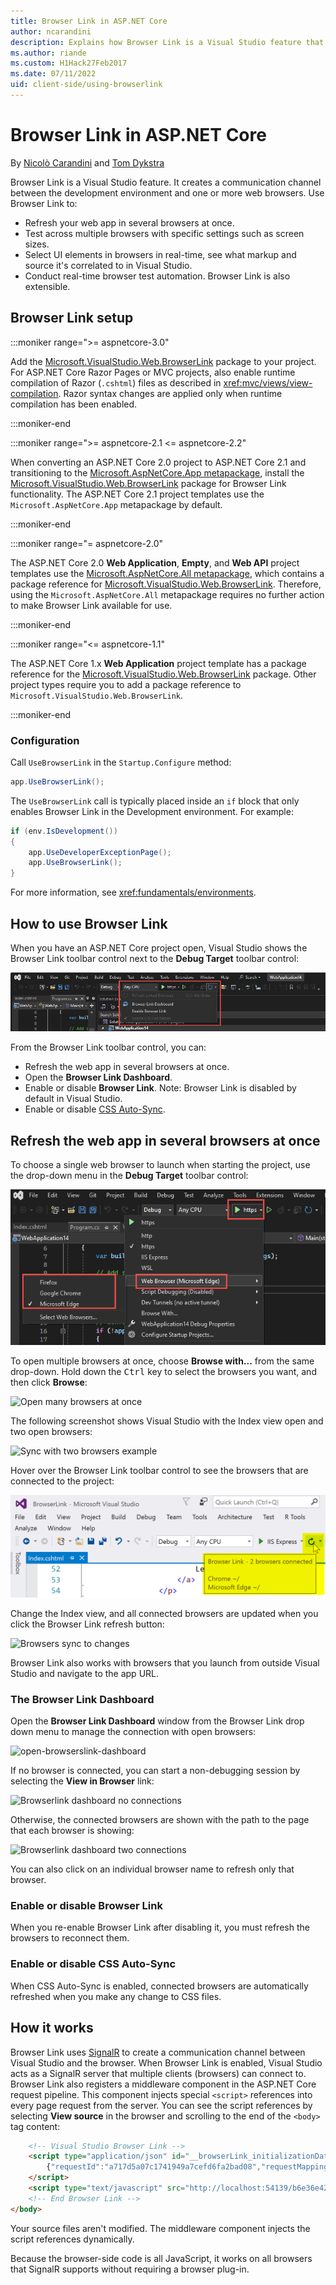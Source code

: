 ```yaml
---
title: Browser Link in ASP.NET Core
author: ncarandini
description: Explains how Browser Link is a Visual Studio feature that links the development environment with one or more web browsers.
ms.author: riande
ms.custom: H1Hack27Feb2017
ms.date: 07/11/2022
uid: client-side/using-browserlink
---
```

# Browser Link in ASP.NET Core

By [Nicolò Carandini](https://github.com/ncarandini) and [Tom Dykstra](https://github.com/tdykstra)

Browser Link is a Visual Studio feature. It creates a communication channel between the development environment and one or more web browsers. Use Browser Link to:

* Refresh your web app in several browsers at once.
* Test across multiple browsers with specific settings such as screen sizes.
* Select UI elements in browsers in real-time, see what markup and source it's correlated to in Visual Studio.
* Conduct real-time browser test automation. Browser Link is also extensible.

## Browser Link setup

:::moniker range=">= aspnetcore-3.0"

Add the [Microsoft.VisualStudio.Web.BrowserLink](https://www.nuget.org/packages/Microsoft.VisualStudio.Web.BrowserLink/) package to your project. For ASP.NET Core Razor Pages or MVC projects, also enable runtime compilation of Razor (`.cshtml`) files as described in <xref:mvc/views/view-compilation>. Razor syntax changes are applied only when runtime compilation has been enabled.

:::moniker-end

:::moniker range=">= aspnetcore-2.1 <= aspnetcore-2.2"

When converting an ASP.NET Core 2.0 project to ASP.NET Core 2.1 and transitioning to the [Microsoft.AspNetCore.App metapackage](xref:fundamentals/metapackage-app), install the [Microsoft.VisualStudio.Web.BrowserLink](https://www.nuget.org/packages/Microsoft.VisualStudio.Web.BrowserLink/) package for Browser Link functionality. The ASP.NET Core 2.1 project templates use the `Microsoft.AspNetCore.App` metapackage by default.

:::moniker-end

:::moniker range="= aspnetcore-2.0"

The ASP.NET Core 2.0 **Web Application**, **Empty**, and **Web API** project templates use the [Microsoft.AspNetCore.All metapackage](xref:fundamentals/metapackage), which contains a package reference for [Microsoft.VisualStudio.Web.BrowserLink](https://www.nuget.org/packages/Microsoft.VisualStudio.Web.BrowserLink/). Therefore, using the `Microsoft.AspNetCore.All` metapackage requires no further action to make Browser Link available for use.

:::moniker-end

:::moniker range="<= aspnetcore-1.1"

The ASP.NET Core 1.x **Web Application** project template has a package reference for the [Microsoft.VisualStudio.Web.BrowserLink](https://www.nuget.org/packages/Microsoft.VisualStudio.Web.BrowserLink/) package. Other project types require you to add a package reference to `Microsoft.VisualStudio.Web.BrowserLink`.

:::moniker-end

### Configuration

Call `UseBrowserLink` in the `Startup.Configure` method:

```csharp
app.UseBrowserLink();
```

The `UseBrowserLink` call is typically placed inside an `if` block that only enables Browser Link in the Development environment. For example:

```csharp
if (env.IsDevelopment())
{
    app.UseDeveloperExceptionPage();
    app.UseBrowserLink();
}
```

For more information, see <xref:fundamentals/environments>.

## How to use Browser Link

When you have an ASP.NET Core project open, Visual Studio shows the Browser Link toolbar control next to the **Debug Target** toolbar control:

![Browser Link drop-down menu](using-browserlink/_static/browserLink-dropdown-menu.png)

From the Browser Link toolbar control, you can:

* Refresh the web app in several browsers at once.
* Open the **Browser Link Dashboard**.
* Enable or disable **Browser Link**. Note: Browser Link is disabled by default in Visual Studio.
* Enable or disable [CSS Auto-Sync](#enable-or-disable-css-auto-sync).

## Refresh the web app in several browsers at once

To choose a single web browser to launch when starting the project, use the drop-down menu in the **Debug Target** toolbar control:

![F5 drop-down menu](using-browserlink/_static/debug-target-dropdown-menu.png)

To open multiple browsers at once, choose **Browse with...** from the same drop-down. Hold down the <kbd>Ctrl</kbd> key to select the browsers you want, and then click **Browse**:

![Open many browsers at once](using-browserlink/_static/open-many-browsers-at-once.png)

The following screenshot shows Visual Studio with the Index view open and two open browsers:

![Sync with two browsers example](using-browserlink/_static/sync-with-two-browsers-example.png)

Hover over the Browser Link toolbar control to see the browsers that are connected to the project:

![Hover tip](using-browserlink/_static/hoover-tip.png)

Change the Index view, and all connected browsers are updated when you click the Browser Link refresh button:

![Browsers sync to changes](using-browserlink/_static/browsers-sync-to-changes.png)

Browser Link also works with browsers that you launch from outside Visual Studio and navigate to the app URL.

### The Browser Link Dashboard

Open the **Browser Link Dashboard** window from the Browser Link drop down menu to manage the connection with open browsers:

![open-browserslink-dashboard](using-browserlink/_static/open-browserlink-dashboard.png)

If no browser is connected, you can start a non-debugging session by selecting the **View in Browser** link:

![Browserlink dashboard no connections](using-browserlink/_static/browserlink-dashboard-no-connections.png)

Otherwise, the connected browsers are shown with the path to the page that each browser is showing:

![Browserlink dashboard two connections](using-browserlink/_static/browserlink-dashboard-two-connections.png)

You can also click on an individual browser name to refresh only that browser.

### Enable or disable Browser Link

When you re-enable Browser Link after disabling it, you must refresh the browsers to reconnect them.

### Enable or disable CSS Auto-Sync

When CSS Auto-Sync is enabled, connected browsers are automatically refreshed when you make any change to CSS files.

## How it works

Browser Link uses [SignalR](xref:signalr/introduction) to create a communication channel between Visual Studio and the browser. When Browser Link is enabled, Visual Studio acts as a SignalR server that multiple clients (browsers) can connect to. Browser Link also registers a middleware component in the ASP.NET Core request pipeline. This component injects special `<script>` references into every page request from the server. You can see the script references by selecting **View source** in the browser and scrolling to the end of the `<body>` tag content:

```html
    <!-- Visual Studio Browser Link -->
    <script type="application/json" id="__browserLink_initializationData">
        {"requestId":"a717d5a07c1741949a7cefd6fa2bad08","requestMappingFromServer":false}
    </script>
    <script type="text/javascript" src="http://localhost:54139/b6e36e429d034f578ebccd6a79bf19bf/browserLink" async="async"></script>
    <!-- End Browser Link -->
</body>
```

Your source files aren't modified. The middleware component injects the script references dynamically.

Because the browser-side code is all JavaScript, it works on all browsers that SignalR supports without requiring a browser plug-in.
